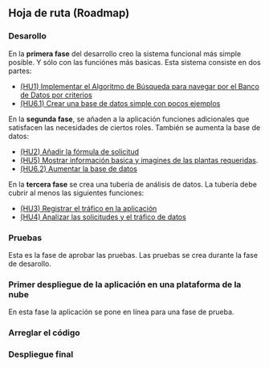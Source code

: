 ## Hoja de ruta (Roadmap)

### Desarollo
En la **primera fase** del desarrollo creo la sistema funcional más simple posible. Y sólo con las funciónes más basicas. Esta sistema consiste en dos partes:
- [(HU1) Implementar el Algoritmo de Búsqueda para navegar por el Banco de Datos por criterios](https://github.com/ouank/selva_urbana/issues/14)
- [(HU6.1) Crear una base de datos simple con pocos ejemplos](https://github.com/ouank/selva_urbana/issues/20)

En la **segunda fase**, se añaden a la aplicación funciones adicionales que satisfacen las necesidades de ciertos roles. También se aumenta la base de datos: 
- [(HU2) Añadir la fórmula de solicitud](https://github.com/ouank/selva_urbana/issues/15)
- [(HU5) Mostrar información basica y imagines de las plantas requeridas](https://github.com/ouank/selva_urbana/issues/29).
- [(HU6.2) Aumentar la base de datos](https://github.com/ouank/selva_urbana/issues/21)
	
En la **tercera fase** se crea una tubería de análisis de datos. La tubería debe cubrir al menos las siguientes funciones:
- [(HU3) Registrar el tráfico en la aplicación](https://github.com/ouank/selva_urbana/issues/16)
- [(HU4) Analizar las solicitudes y el tráfico de datos](https://github.com/ouank/selva_urbana/issues/17)

### Pruebas 
Esta es la fase de aprobar las pruebas. Las pruebas se crea durante la fase de desarollo. 
### Primer despliegue de la aplicación en una plataforma de la nube
En esta fase la aplicación se pone en línea para una fase de prueba. 
### Arreglar el código
### Despliegue final
